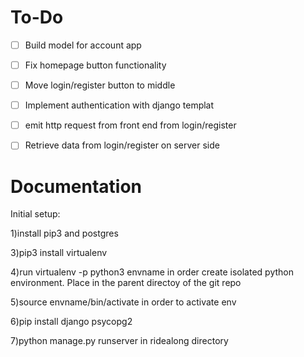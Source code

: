 # To-Do
- [ ] Build model for account app
- [ ] Fix homepage button functionality
- [ ] Move login/register button to middle
- [ ] Implement authentication with django templat
- [ ] emit http request from front end from login/register
- [ ] Retrieve data from login/register on server side



# Documentation

Initial setup:

1)install pip3 and postgres

3)pip3 install virtualenv

4)run virtualenv -p python3 envname in order create isolated python environment. Place in the parent directoy of the git repo

5)source envname/bin/activate in order to activate env

6)pip install django psycopg2

7)python manage.py runserver in ridealong directory
